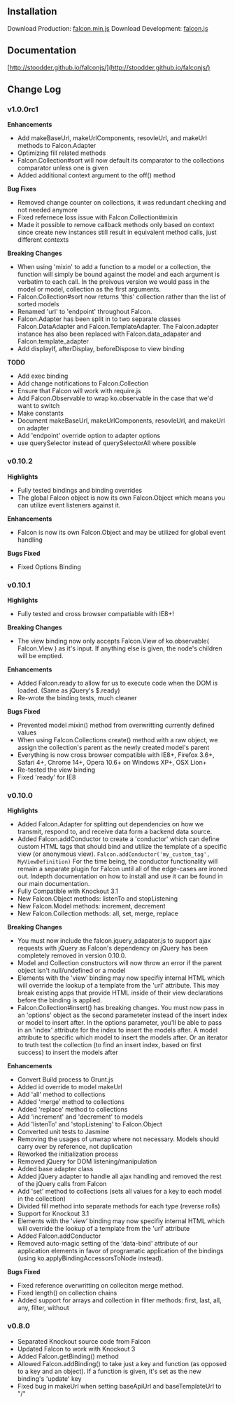 ## Installation
Download Production: [falcon.min.js](http://stoodder.github.io/falconjs/assets/scripts/falcon.min.js)
Download Development: [falcon.js](http://stoodder.github.io/falconjs/assets/scripts/falcon.js)

## Documentation
[http://stoodder.github.io/falconjs/](http://stoodder.github.io/falconjs/)

## Change Log
### v1.0.0rc1
**Enhancements**
* Add makeBaseUrl, makeUrlComponents, resovleUrl, and makeUrl methods to Falcon.Adapter
* Optimizing fill related methods
* Falcon.Collection#sort will now default its comparator to the collections comparator unless one is given
* Added additional context argument to the off() method

**Bug Fixes**
* Removed change counter on collections, it was redundant checking and not needed anymore
* Fixed refernece loss issue with Falcon.Collection#mixin
* Made it possible to remove callback methods only based on context since create new instances still result in equivalent method calls, just different contexts

**Breaking Changes**
* When using 'mixin' to add a function to a model or a collection, the function will simply be bound against the model and each argument is verbatim to each call. In the preivous version we would pass in the model or model, collection as the first arguments.
* Falcon.Collection#sort now returns 'this' collection rather than the list of sorted models
* Renamed 'url' to 'endpoint' throughout Falcon.
* Falcon.Adapter has been split in to two separate classes Falcon.DataAdapter and Falcon.TemplateAdapter.  The Falcon.adapter instance has also been replaced with Falcon.data_adapater and Falcon.template_adapter
* Add displayIf, afterDisplay, beforeDispose to view binding

**TODO**
* Add exec binding
* Add change notifications to Falcon.Collection
* Ensure that Falcon will work with require.js
* Add Falcon.Observable to wrap ko.observable in the case that we'd want to switch
* Make constants
* Document makeBaseUrl, makeUrlComponents, resovleUrl, and makeUrl on adapter
* Add 'endpoint' override option to adapter options
* use querySelector instead of querySelectorAll where possible

### v0.10.2
**Highlights**
* Fully tested bindings and binding overrides
* The global Falcon object is now its own Falcon.Object which means you can utilize event listeners against it.

**Enhancements**
* Falcon is now its own Falcon.Object and may be utilized for global event handling

**Bugs Fixed**
* Fixed Options Binding

### v0.10.1
**Highlights**
* Fully tested and cross browser compatiable with IE8+!

**Breaking Changes**
* The view binding now only accepts Falcon.View of ko.observable( Falcon.View ) as it's input. If anything else is given, the node's children will be emptied.

**Enhancements**
* Added Falcon.ready to allow for us to execute code when the DOM is loaded. (Same as jQuery's $.ready)
* Re-wrote the binding tests, much cleaner

**Bugs Fixed**
* Prevented model mixin() method from overwritting currently defined values
* When using Falcon.Collections create() method with a raw object, we assign the collection's parent as the newly created model's parent
* Everything is now cross browser compatible with IE8+, Firefox 3.6+, Safari 4+, Chrome 14+, Opera 10.6+ on Windows XP+, OSX Lion+
* Re-tested the view binding
* Fixed 'ready' for IE8

### v0.10.0
**Highlights**
* Added Falcon.Adapter for splitting out dependencies on how we transmit, respond to, and receive data form a backend data source.
* Added Falcon.addConductor to create a 'conductor' which can define custom HTML tags that should bind and utilize the template of a specific view (or anonymous view). `Falcon.addConductor('my_custom_tag', MyViewDefinition)` For the time being, the conductor functionality will remain a separate plugin for Falcon until all of the edge-cases are ironed out. Indepth documentation on how to install and use it can be found in our main documentation.
* Fully Compatible with Knockout 3.1
* New Falcon.Object methods: listenTo and stopListening
* New Falcon.Model methods: increment, decrement
* New Falcon.Collection methods: all, set, merge, replace

**Breaking Changes**
* You must now include the falcon.jquery_adapater.js to support ajax requests with jQuery as Falcon's dependency on jQuery has been completely removed in version 0.10.0.
* Model and Collection constructors will now throw an error if the parent object isn't null/undefined or a model
* Elements with the 'view' binding may now specifiy internal HTML which will override the lookup of a template from the 'url' attribute.  This may break existing apps that provide HTML inside of their view declarations before the binding is applied.
* Falcon.Collection#insert() has breaking changes. You must now pass in an 'options' object as the second parameteter instead of the insert index or model to insert after. In the options parameter, you'll be able to pass in an 'index' attribute for the index to insert the models after. A model attribute to specific which model to insert the models after. Or an iterator to truth test the collection (to find an insert index, based on first success) to insert the models after

**Enhancements**
* Convert Build process to Grunt.js
* Added id override to model makeUrl
* Add 'all' method to collections
* Added 'merge' method to collections
* Added 'replace' method to collections
* Add 'increment' and 'decrement' to models
* Add 'listenTo' and 'stopListening' to Falcon.Object
* Converted unit tests to Jasmine
* Removing the usages of unwrap where not necessary. Models should carry over by reference, not duplication
* Reworked the initialization process
* Removed jQuery for DOM listening/manipulation
* Added base adapter class
* Added jQuery adapter to handle all ajax handling and removed the rest of the jQuery calls from Falcon
* Add 'set' method to collections (sets all values for a key to each model in the collection)
* Divided fill method into separate methods for each type (reverse rolls)
* Support for Knockout 3.1
* Elements with the 'view' binding may now specifiy internal HTML which will override the lookup of a template from the 'url' attribute
* Added Falcon.addConductor
* Removed auto-magic setting of the 'data-bind' attribute of our application elements in favor of programatic application of the bindings (using ko.applyBindingAccessorsToNode instead).

**Bugs Fixed**
* Fixed reference overwritting on colleciton merge method.
* Fixed length() on collection chains
* Added support for arrays and collection in filter methods: first, last, all, any, filter, without


### v0.8.0
* Separated Knockout source code from Falcon
* Updated Falcon to work with Knockout 3
* Added Falcon.getBinding() method
* Allowed Falcon.addBinding() to take just a key and function (as opposed to a key and an object). If a function is given, it's set as the new binding's 'update' key
* Fixed bug in makeUrl when setting baseApiUrl and baseTemplateUrl to "/"
